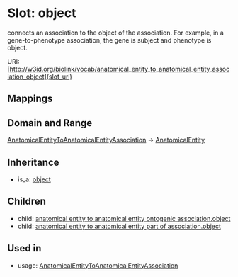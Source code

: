 # Slot: object


connects an association to the object of the association. For example, in a gene-to-phenotype association, the gene is subject and phenotype is object.

URI: [http://w3id.org/biolink/vocab/anatomical_entity_to_anatomical_entity_association_object](slot_uri)
## Mappings

## Domain and Range

[AnatomicalEntityToAnatomicalEntityAssociation](AnatomicalEntityToAnatomicalEntityAssociation.md) -> [AnatomicalEntity](AnatomicalEntity.md)
## Inheritance

 *  is_a: [object](object.md)
## Children

 *  child: [anatomical entity to anatomical entity ontogenic association.object](anatomical_entity_to_anatomical_entity_ontogenic_association_object.md)
 *  child: [anatomical entity to anatomical entity part of association.object](anatomical_entity_to_anatomical_entity_part_of_association_object.md)
## Used in

 *  usage: [AnatomicalEntityToAnatomicalEntityAssociation](AnatomicalEntityToAnatomicalEntityAssociation.md)
